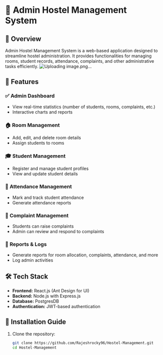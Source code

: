 # 🏨 Admin Hostel Management System

## 📌 Overview
Admin Hostel Management System is a web-based application designed to streamline hostel administration. It provides functionalities for managing rooms, student records, attendance, complaints, and other administrative tasks efficiently.
![Uploading image.png…]()

## 🚀 Features
### ✅ **Admin Dashboard**
- View real-time statistics (number of students, rooms, complaints, etc.)
- Interactive charts and reports

### 🏠 **Room Management**
- Add, edit, and delete room details
- Assign students to rooms

### 🎓 **Student Management**
- Register and manage student profiles
- View and update student details

### 📅 **Attendance Management**
- Mark and track student attendance
- Generate attendance reports

### 📌 **Complaint Management**
- Students can raise complaints
- Admin can review and respond to complaints

### 📂 **Reports & Logs**
- Generate reports for room allocation, complaints, attendance, and more
- Log admin activities

## 🛠️ Tech Stack
- **Frontend:** React.js (Ant Design for UI)
- **Backend:** Node.js with Express.js
- **Database:** PostgresDB
- **Authentication:** JWT-based authentication

## 🎯 Installation Guide
1. Clone the repository:
   ```sh
   git clone https://github.com/Rajeshrocky96/Hostel-Management.git
   cd Hostel-Management
